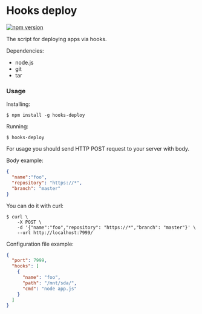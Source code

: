 # Hooks deploy
[![npm version](https://badge.fury.io/js/hooks-deploy.svg)](http://badge.fury.io/js/hooks-deploy)

The script for deploying apps via hooks.

Dependencies:
* node.js
* git
* tar

### Usage
Installing:
```
$ npm install -g hooks-deploy
```

Running:
```
$ hooks-deploy
```
For usage you should send HTTP POST request to your server with body.

Body example:
```json
{
  "name":"foo",
  "repository": "https://*",
  "branch": "master"
}
```


You can do it with curl:
```
$ curl \
    -X POST \
    -d '{"name":"foo","repository": "https://*","branch": "master"}' \
    --url http://localhost:7999/
```


Configuration file example:
```json
{
  "port": 7999,
  "hooks": [
    {
      "name": "foo",
      "path": "/mnt/sda/",
      "cmd": "node app.js"
    }
  ]
}
```

